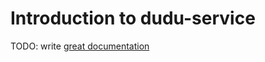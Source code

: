 # Introduction to dudu-service

TODO: write [great documentation](http://jacobian.org/writing/what-to-write/)
